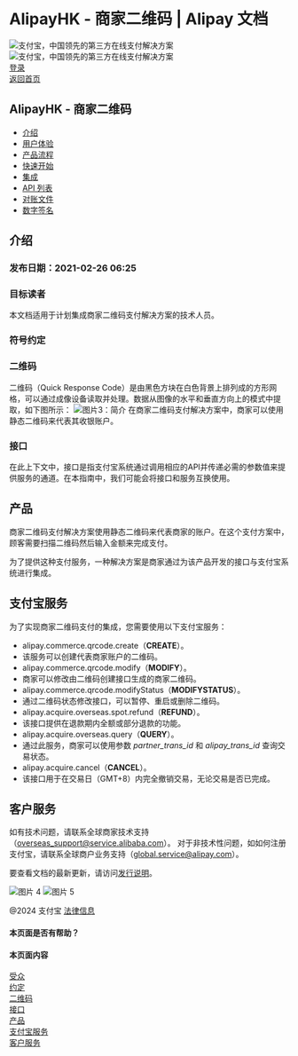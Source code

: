 # AlipayHK - 商家二维码 | Alipay 文档
![支付宝，中国领先的第三方在线支付解决方案](https://ac.alipay.com/storage/2024/3/26/d66c43c0-440d-4c97-9976-f2028a2c8c5e.svg)![支付宝，中国领先的第三方在线支付解决方案](https://ac.alipay.com/storage/2024/3/26/a48bd336-aea0-4f16-bf83-616eacbb4434.svg)  
[登录](https://global.alipay.com/ilogin/account_login.htm?goto=https%3A%2F%2Fglobal.alipay.com%2Fdocs%2Fac%2Fmerchant_qr_code_hk%2Fintro)  
[返回首页](../../)  
## AlipayHK - 商家二维码
- [介绍](/docs/ac/merchant_qr_code_hk/intro)
- [用户体验](/docs/ac/merchant_qr_code_hk/ux)
- [产品流程](/docs/ac/merchant_qr_code_hk/pflow)
- [快速开始](/docs/ac/merchant_qr_code_hk/start)
- [集成](/docs/ac/merchant_qr_code_hk/integration)
- [API 列表](/docs/ac/merchant_qr_code_hk/api)
- [对账文件](/docs/ac/merchant_qr_code_hk/reconciliation)
- [数字签名](/docs/ac/merchant_qr_code_hk/ds)
## 介绍
### 发布日期：2021-02-26 06:25
### 目标读者
本文档适用于计划集成商家二维码支付解决方案的技术人员。
### 符号约定
### 二维码
二维码（Quick Response Code）是由黑色方块在白色背景上排列成的方形网格，可以通过成像设备读取并处理。数据从图像的水平和垂直方向上的模式中提取，如下图所示：
![图片3：简介](https://os.alipayobjects.com/rmsportal/dDTkdpNaupNXiur.png)
在商家二维码支付解决方案中，商家可以使用静态二维码来代表其收银账户。
### 接口  
在此上下文中，接口是指支付宝系统通过调用相应的API并传递必需的参数值来提供服务的通道。在本指南中，我们可能会将接口和服务互换使用。  

产品
----
商家二维码支付解决方案使用静态二维码来代表商家的账户。在这个支付方案中，顾客需要扫描二维码然后输入金额来完成支付。  

为了提供这种支付服务，一种解决方案是商家通过为该产品开发的接口与支付宝系统进行集成。  

支付宝服务
----------
为了实现商家二维码支付的集成，您需要使用以下支付宝服务：  
*   alipay.commerce.qrcode.create（**CREATE**）。
  *   该服务可以创建代表商家账户的二维码。
*   alipay.commerce.qrcode.modify（**MODIFY**）。
  *   商家可以修改由二维码创建接口生成的商家二维码。
*   alipay.commerce.qrcode.modifyStatus（**MODIFYSTATUS**）。
  *   通过二维码状态修改接口，可以暂停、重启或删除二维码。
*   alipay.acquire.overseas.spot.refund（**REFUND**）。
  *   该接口提供在退款期内全额或部分退款的功能。
*   alipay.acquire.overseas.query（**QUERY**）。
  *   通过此服务，商家可以使用参数 _partner_trans_id_ 和 _alipay_trans_id_ 查询交易状态。
*   alipay.acquire.cancel（**CANCEL**）。
  *   该接口用于在交易日（GMT+8）内完全撤销交易，无论交易是否已完成。  

客户服务
--------
如有技术问题，请联系全球商家技术支持（overseas_support@service.alibaba.com）。
对于非技术性问题，如如何注册支付宝，请联系全球商户业务支持（global.service@alipay.com）。

要查看文档的最新更新，请访问[发行说明](https://global.alipay.com/docs/releasenotes)。

![图片 4](https://ac.alipay.com/storage/2021/5/20/19b2c126-9442-4f16-8f20-e539b1db482a.png) ![图片 5](https://ac.alipay.com/storage/2021/5/20/e9f3f154-dbf0-455f-89f0-b3d4e0c14481.png)

@2024 支付宝 [法律信息](https://global.alipay.com/docs/ac/platform/membership)

#### 本页面是否有帮助？

#### 本页面内容

[受众](#Audience "受众")  
[约定](#Conventions "约定")  
[二维码](#9c12f952 "二维码")  
[接口](#Interface "接口")  
[产品](#Product "产品")  
[支付宝服务](#2762d59e "支付宝服务")  
[客户服务](#a67c77b2 "客户服务")